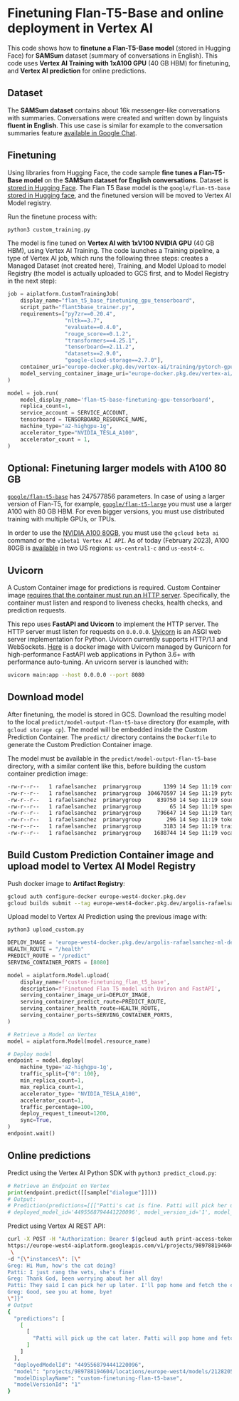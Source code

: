 #  Finetuning Flan-T5-Base and online deployment in Vertex AI

This code shows how to **finetune a Flan-T5-Base model** (stored in Hugging Face) for **SAMSum** dataset (summary of conversations in English).
This code uses **Vertex AI Training with 1xA100 GPU** (40 GB HBM) for finetuning, and **Vertex AI prediction** for online predictions.


## Dataset

The **SAMSum dataset** contains about 16k messenger-like conversations with summaries. Conversations were created and written down by linguists **fluent in English**. This use case is similar for example to the conversation summaries feature [available in Google Chat](https://support.google.com/chat/answer/12918975?hl=en).


## Finetuning

Using libraries from Hugging Face, the code sample **fine tunes a Flan-T5-Base model** on the **SAMSum dataset for English conversations**. Dataset is [stored in Hugging Face](https://huggingface.co/datasets/samsum). The Flan T5 Base model is the `google/flan-t5-base` [stored in Hugging face](https://huggingface.co/google/flan-t5-base), and the finetuned version will be moved to Vertex AI Model registry.

Run the finetune process with:
```py
python3 custom_training.py
```

The model is fine tuned on **Vertex AI with 1xV100 NVIDIA GPU** (40 GB HBM), using Vertex AI Training. The code launches a Training pipeline, a type of Vertex AI job, which runs the following three steps: creates a Managed Dataset (not created here), Training, and Model Upload to model Registry (the model is actually uploaded to GCS first, and to Model Registry in the next step): 
```py
job = aiplatform.CustomTrainingJob(
    display_name="flan_t5_base_finetuning_gpu_tensorboard",
    script_path="flant5base_trainer.py",
    requirements=["py7zr==0.20.4",
                  "nltk==3.7",
                  "evaluate==0.4.0",
                  "rouge_score==0.1.2", 
                  "transformers==4.25.1",
                  "tensorboard==2.11.2",
                  "datasets==2.9.0",
                  "google-cloud-storage==2.7.0"],
    container_uri="europe-docker.pkg.dev/vertex-ai/training/pytorch-gpu.1-10:latest",
    model_serving_container_image_uri="europe-docker.pkg.dev/vertex-ai/prediction/pytorch-gpu.1-10:latest",
)

model = job.run(
    model_display_name='flan-t5-base-finetuning-gpu-tensorboard',
    replica_count=1,
    service_account = SERVICE_ACCOUNT,
    tensorboard = TENSORBOARD_RESOURCE_NAME,
    machine_type="a2-highgpu-1g",
    accelerator_type="NVIDIA_TESLA_A100",
    accelerator_count = 1,
)
```

## Optional: Finetuning larger models with A100 80 GB

[`google/flan-t5-base`](https://huggingface.co/google/flan-t5-base) has 247577856 parameters. In case of using a larger version of Flan-T5, for example, [`google/flan-t5-large`](https://huggingface.co/google/flan-t5-large) you must use a larger A100 with 80 GB HBM. For even bigger versions, you must use distributed training with multiple GPUs, or TPUs.

In order to use the [NVIDIA A100 80GB](https://cloud.google.com/vertex-ai/docs/training/configure-compute#specifying_gpus), you must use the `gcloud beta ai` command or the `v1beta1 Vertex AI API`. As of today (February 2023), A100 80GB is [available](https://cloud.google.com/compute/docs/gpus/gpu-regions-zones) in two US regions: `us-central1-c` and `us-east4-c`.


## Uvicorn

A Custom Container image for  predictions is required. Custom Container image [requires that the container must run an HTTP server](https://cloud.google.com/ai-platform-unified/docs/predictions/custom-container-requirements#image). 
Specifically, the container must listen and respond to liveness checks, health checks, and prediction requests.

This repo uses **FastAPI and Uvicorn** to implement the HTTP server. 
The HTTP server must listen for requests on `0.0.0.0`. [Uvicorn](https://www.uvicorn.org) is an ASGI web server implementation for Python. 
Uvicorn currently supports HTTP/1.1 and WebSockets. 
[Here](https://github.com/tiangolo/uvicorn-gunicorn-fastapi-docker) is a docker image with Uvicorn managed by Gunicorn for high-performance FastAPI web applications in Python 3.6+ with performance auto-tuning. 
An uvicorn server is launched with:
```bash
uvicorn main:app --host 0.0.0.0 --port 8080
```


## Download model

After finetuning, the model is stored in GCS. Download the resulting model to the local `predict/model-output-flan-t5-base` directory (for example, with `gcloud storage cp`). The model will be embedded inside the Custom Prediction Container. The `predict/` directory contains the `Dockerfile` to generate the Custom Prediction Container image. 

The model must be available in the `predict/model-output-flan-t5-base` directory, with a similar content like this, before building the custom container prediction image:
```sh
-rw-r--r--   1 rafaelsanchez  primarygroup       1399 14 Sep 11:19 config.json
-rw-r--r--   1 rafaelsanchez  primarygroup  304670597 14 Sep 11:19 pytorch_model.bin
-rw-r--r--   1 rafaelsanchez  primarygroup     839750 14 Sep 11:19 source.spm
-rw-r--r--   1 rafaelsanchez  primarygroup         65 14 Sep 11:19 special_tokens_map.json
-rw-r--r--   1 rafaelsanchez  primarygroup     796647 14 Sep 11:19 target.spm
-rw-r--r--   1 rafaelsanchez  primarygroup        296 14 Sep 11:19 tokenizer_config.json
-rw-r--r--   1 rafaelsanchez  primarygroup       3183 14 Sep 11:19 training_args.bin
-rw-r--r--   1 rafaelsanchez  primarygroup    1688744 14 Sep 11:19 vocab.json
```


## Build Custom Prediction Container image and upload model to Vertex AI Model Registry

Push docker image to **Artifact Registry**:
```sh
gcloud auth configure-docker europe-west4-docker.pkg.dev
gcloud builds submit --tag europe-west4-docker.pkg.dev/argolis-rafaelsanchez-ml-dev/ml-pipelines-repo/finetuning_flan_t5_base
```

Upload model to Vertex AI Prediction using the previous image with:
```sh
python3 upload_custom.py
```

```python
DEPLOY_IMAGE = 'europe-west4-docker.pkg.dev/argolis-rafaelsanchez-ml-dev/ml-pipelines-repo/finetuning_flan_t5_base' 
HEALTH_ROUTE = "/health"
PREDICT_ROUTE = "/predict"
SERVING_CONTAINER_PORTS = [8080]

model = aiplatform.Model.upload(
    display_name=f'custom-finetuning_flan_t5_base',    
    description=f'Finetuned Flan T5 model with Uviron and FastAPI',
    serving_container_image_uri=DEPLOY_IMAGE,
    serving_container_predict_route=PREDICT_ROUTE,
    serving_container_health_route=HEALTH_ROUTE,
    serving_container_ports=SERVING_CONTAINER_PORTS,
)

# Retrieve a Model on Vertex
model = aiplatform.Model(model.resource_name)

# Deploy model
endpoint = model.deploy(
    machine_type='a2-highgpu-1g',
    traffic_split={"0": 100}, 
    min_replica_count=1,
    max_replica_count=1,
    accelerator_type= "NVIDIA_TESLA_A100",    
    accelerator_count=1,
    traffic_percentage=100,
    deploy_request_timeout=1200,
    sync=True,
)
endpoint.wait()
```


## Online predictions

Predict using the Vertex AI Python SDK with `python3 predict_cloud.py`:
```py
# Retrieve an Endpoint on Vertex
print(endpoint.predict([[sample["dialogue"]]]))
# Output: 
# Prediction(predictions=[[["Patti's cat is fine. Patti will pick her up later. Patti will fetch the cage after work."]]], 
# deployed_model_id='4495568794441220096', model_version_id='1', model_resource_name='projects/989788194604/locations/europe-west4/models/2128205910630203392', explanations=None)

```

Predict using Vertex AI REST API:
```bash
curl -X POST -H "Authorization: Bearer $(gcloud auth print-access-token)" -H "Content-Type: application/json" \
https://europe-west4-aiplatform.googleapis.com/v1/projects/989788194604/locations/europe-west4/endpoints/7028544517674369024:predict \
 \
-d "{\"instances\": [\"
Greg: Hi Mum, how's the cat doing?
Patti: I just rang the vets, she's fine!
Greg: Thank God, been worrying about her all day!
Patti: They said I can pick her up later. I'll pop home and fetch the cage after work. Should be there at 5ish.
Greg: Good, see you at home, bye!
\"]}"
# Output
{
  "predictions": [
    [
      [
        "Patti will pick up the cat later. Patti will pop home and fetch the cage after work."
      ]
    ]
  ],
  "deployedModelId": "4495568794441220096",
  "model": "projects/989788194604/locations/europe-west4/models/2128205910630203392",
  "modelDisplayName": "custom-finetuning-flan-t5-base",
  "modelVersionId": "1"
}
```  



